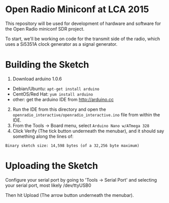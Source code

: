 Open Radio Miniconf at LCA 2015
========================

This repository will be used for development of hardware and software for the Open Radio miniconf SDR project.

To start, we'll be working on code for the transmit side of the radio, which uses a Si5351A clock generator as a signal generator.


Building the Sketch
===================

1. Download arduino 1.0.6
 * Debian/Ubuntu: ```apt-get install arduino```
 * CentOS/Red Hat: ```yum install arduino```
 * other: get the arduino IDE from http://arduino.cc
2. Run the IDE from this directory and open the ```openradio_interactive/openradio_interactive.ino``` file from within the IDE.
3. From the Tools -> Board menu, select ```Arduino Nano w/ATmega 328```
4. Click Verify (The tick button underneath the menubar), and it should say something along the lines of:
```
Binary sketch size: 14,598 bytes (of a 32,256 byte maximum)
```

Uploading the Sketch
====================

Configure your serial port by going to 'Tools -> Serial Port' and selecting your serial port, most likely /dev/ttyUSB0

Then hit Upload (The arrow button underneath the menubar).

